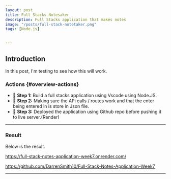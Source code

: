 ```yaml
---
layout: post
title: Full Stacks Notesaker
description: Full Stacks application that makes notes
image: "/posts/full-stack-notetaker.png"
tags: [Node.js]


---
```


## Introduction

In this post, I'm testing to see how this will work.

### Actions  {#overview-actions}
- 🔹 **Step 1:** Build a full stacks application using Vscode using Node.JS. 
- 🔹 **Step 2:** Making sure the APi calls / routes work and that the enter being entered in is store in Json file. 
- 🔹 **Step 3:** Deployed the application using Github repo before pushing it to live server.(Render) 

---

### Result

Below is the result.

https://full-stack-notes-application-week7.onrender.com/

https://github.com/DarrenSmith10/Full-Stack-Notes-Application-Week7



---